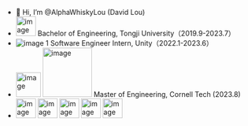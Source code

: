 - 👋 Hi, I’m @AlphaWhiskyLou (David Lou)
-  <img width="40px" alt="image" src="https://github.com/AlphaWhiskyLou/AlphaWhiskyLou/assets/62586200/b67d8740-b8dc-4600-8c11-69b9173f0d08"> Bachelor of Engineering, Tongji University（2019.9-2023.7）
-  ![image 1](https://user-images.githubusercontent.com/62586200/169695728-91fc50ff-f9b2-4f17-94bc-36ca1be05b9b.png) Software Engineer Intern, Unity（2022.1-2023.6）
-  <img width="50px" alt="image" src="https://th.bing.com/th/id/R.34205ce94dd7da45271993a24eff161c?rik=D9fUxs8QI5UIRg&riu=http%3a%2f%2f4.bp.blogspot.com%2f_V1hbANfFpgg%2fTAWuMWFbqgI%2fAAAAAAAABDA%2fVEand1O8oMs%2fs1600%2fcornell%2buniversity%2b2.gif&ehk=aa6p%2fDDV5IzLf0eKVziFoXcMDsBZZvYAnoGscY68q4s%3d&risl=&pid=ImgRaw&r=0"> <img width="100px" alt="image" src="https://github.com/AlphaWhiskyLou/AlphaWhiskyLou/assets/62586200/6f7c0af1-9918-4205-a6e5-1a20fe856998"> Master of Engineering, Cornell Tech (2023.8)
-  <img width="40px" alt="image" src="https://github.com/AlphaWhiskyLou/AlphaWhiskyLou/assets/62586200/8e2902ff-aa69-43be-9bdd-6f08d5bfa4d4"> <img width="40px" alt="image" src="https://github.com/AlphaWhiskyLou/AlphaWhiskyLou/assets/62586200/28f3165b-169d-4c10-ba2c-d2fac95008ea"> <img width="40px" alt="image" src="https://github.com/AlphaWhiskyLou/AlphaWhiskyLou/assets/62586200/79211ed3-ea87-492d-8689-b873b8f37f25"> <img width="40px" alt="image" src="https://github.com/AlphaWhiskyLou/AlphaWhiskyLou/assets/62586200/d52c54de-6d3d-4ff3-9f17-dc40abb14c37"> <img width="40px" alt="image" src="https://github.com/AlphaWhiskyLou/AlphaWhiskyLou/assets/62586200/2e1b5b15-b8bf-4911-ad72-73ba247977f0"> 




<!-- ![David Lou's GitHub stats](https://github-readme-stats.vercel.app/api?username=AlphaWhiskyLou&theme=algolia&show_icons=true) -->
<!---
AlphaWhiskyLou/AlphaWhiskyLou is a ✨ special ✨ repository because its `README.md` (this file) appears on your GitHub profile.
You can click the Preview link to take a look at your changes.
--->
